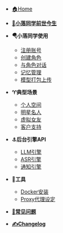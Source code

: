 <!-- markdownlint-disable first-line-h1 -->

- [:house:Home](/)
- [**:1st_place_medal:小落同学前世今生**](story.md "Classmate Xiao-luo's story")

- **:parachute:小落同学使用**

    - [注册账号](how-to-use/register.md "register")
    - [创建角色](how-to-use/role-create.md "create a role of your own")
    - [与角色对话](how-to-use/role-play.md "chat and play with roles")
    - [记忆管理](how-to-use/role-memory.md "role memory management")
    - [模型打包上传](how-to-use/live2d_model_file_upload.md "live2d model upload guide")

- **:aries:典型场景**

    - [个人空间](scenarios/personals.md "personal information exibition")
    - [明星名人](scenarios/celebrity.md "celebrity information exibition")
    - [虚拟女友](scenarios/girlfriend.md "Your digital girl friend")
    - [客户支持](scenarios/customer-support.md "customer-support")

- **:anchor:后台引擎API**
 
    - [LLM引擎](engine-api/llm_models.md)
    - [ASR引擎](engine-api/asr_engines.md)
    - [通知引擎](engine-api/notify_engine.md)

- **:ant:工具**
    - [Docker安装](engine-api/install_docker_on_ubuntu.md)
    - [Proxy代理设定](tools/proxy-setting.md)


- [**:hedgehog:常见问题**](faq.md "Frequently Asked Questions")
- [**:writing_hand:Changelog**](changelog.md)

<!-- markdownlint-enable first-line-h1 -->
<!--
* [Guide](guide.md)
* [Contributing](contributing.md)
* [Release Notes](release-notes.md)
* [License](license.md)
* [About](about.md)
* [Contact](contact.md)
* [Privacy Policy](privacy-policy.md)
* [Terms of Service](terms-of-service.md)

emoji：https://github.com/docsifyjs/docsify/blob/develop/docs/emoji.md

-->
